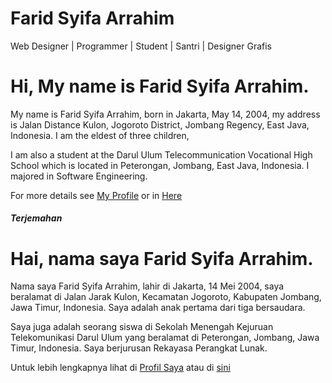 # Farid Syifa Arrahim 
Web Designer | Programmer | Student | Santri | Designer Grafis

# Hi, My name is Farid Syifa Arrahim.

My name is Farid Syifa Arrahim, born in Jakarta, May 14, 2004, my address is Jalan Distance Kulon, Jogoroto District, Jombang Regency, East Java, Indonesia. I am the eldest of three children,

I am also a student at the Darul Ulum Telecommunication Vocational High School which is located in Peterongan, Jombang, East Java, Indonesia. I majored in Software Engineering.

For more details see <a href="www.github.com/myayang">My Profile</a> or in <a href="myayang.github.io">Here</a>

###### <b><i>Terjemahan</i></b>

# Hai, nama saya Farid Syifa Arrahim.

Nama saya Farid Syifa Arrahim, lahir di Jakarta, 14 Mei 2004, saya beralamat di Jalan Jarak Kulon, Kecamatan Jogoroto, Kabupaten Jombang, Jawa Timur, Indonesia. Saya adalah anak pertama dari tiga bersaudara.

Saya juga adalah seorang siswa di Sekolah Menengah Kejuruan Telekomunikasi Darul Ulum yang beralamat di Peterongan, Jombang, Jawa Timur, Indonesia. Saya berjurusan Rekayasa Perangkat Lunak.

Untuk lebih lengkapnya lihat di <a href="www.github.com/myayang">Profil Saya</a> atau di <a href="myayang.github.io">sini</a>
